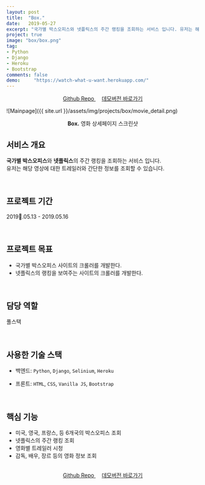 ```yaml
---
layout: post
title:  "Box."
date:   2019-05-27
excerpt: "국가별 박스오피스와 넷플릭스의 주간 랭킹을 조회하는 서비스 입니다. 유저는 해당 영상에 대한 트레일러와 간단한 정보를 조회할 수 있습니다."
project: true
image: "box/box.png"
tag:
- Python 
- Django
- Heroku
- Bootstrap
comments: false
demo:     "https://watch-what-u-want.herokuapp.com/"
---
```


<center>
    <a href="https://github.com/DylanMsK/Movie" class="btn btn-github" target="_blank" style="margin-bottom:2rem;margin-right:1rem;">
      <i class="fa fa-fw fa-github" style="margin-rignt:0.2rem;"></i>Github Repo
    </a>
    <a href="https://watch-what-u-want.herokuapp.com/" class="btn btn-point" target="_blank" style="margin-bottom:2rem;">데모버전 바로가기</a>
</center>

![Mainpage]({{ site.url }}/assets/img/projects/box/movie_detail.png)
    
<center><b>Box.</b> 영화 상세페이지 스크린샷</center>
     
## 서비스 개요
**국가별 박스오피스**와 **넷플릭스**의 주간 랭킹을 조회하는 서비스 입니다.<br>
유저는 해당 영상에 대한 트레일러와 간단한 정보를 조회할 수 있습니다.

<br>

## 프로젝트 기간
2019.05.13 - 2019.05.16

<br>

## 프로젝트 목표
* 국가별 박스오피스 사이트의 크롤러를 개발한다.
* 넷플릭스의 랭킹을 보여주는 사이트의 크롤러를 개발한다.

<br>

## 담당 역할
풀스택

<br>

## 사용한 기술 스택
* 백엔드: `Python`, `Django`, `Selinium`, `Heroku`

* 프론트: `HTML`, `CSS`, `Vanilla JS`, `Bootstrap`

<br>

## 핵심 기능
* 미국, 영국, 프랑스, 등 6개국의 박스오피스 조회
* 넷플릭스의 주간 랭킹 조회
* 영화별 트레일러 시청
* 감독, 배우, 장르 등의 영화 정보 조회

<br>

<center>
    <a href="https://github.com/DylanMsK/Movie" class="btn btn-github" target="_blank" style="margin-bottom:2rem;margin-right:1rem;">
      <i class="fa fa-fw fa-github" style="margin-rignt:0.2rem;"></i>Github Repo
    </a>
    <a href="https://watch-what-u-want.herokuapp.com/" class="btn btn-point" target="_blank" style="margin-bottom:2rem;">데모버전 바로가기</a>
</center>